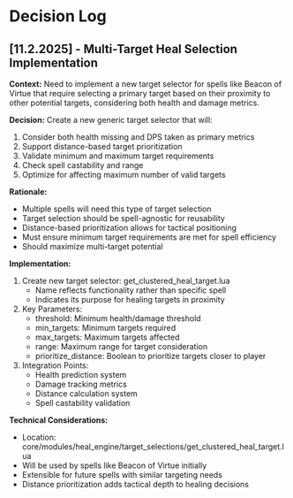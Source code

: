 # Decision Log

## [11.2.2025] - Multi-Target Heal Selection Implementation

**Context:**
Need to implement a new target selector for spells like Beacon of Virtue that require selecting a primary target based on their proximity to other potential targets, considering both health and damage metrics.

**Decision:**
Create a new generic target selector that will:

1. Consider both health missing and DPS taken as primary metrics
2. Support distance-based target prioritization
3. Validate minimum and maximum target requirements
4. Check spell castability and range
5. Optimize for affecting maximum number of valid targets

**Rationale:**

- Multiple spells will need this type of target selection
- Target selection should be spell-agnostic for reusability
- Distance-based prioritization allows for tactical positioning
- Must ensure minimum target requirements are met for spell efficiency
- Should maximize multi-target potential

**Implementation:**

1. Create new target selector: get_clustered_heal_target.lua
   - Name reflects functionality rather than specific spell
   - Indicates its purpose for healing targets in proximity
2. Key Parameters:
   - threshold: Minimum health/damage threshold
   - min_targets: Minimum targets required
   - max_targets: Maximum targets affected
   - range: Maximum range for target consideration
   - prioritize_distance: Boolean to prioritize targets closer to player
3. Integration Points:
   - Health prediction system
   - Damage tracking metrics
   - Distance calculation system
   - Spell castability validation

**Technical Considerations:**

- Location: core/modules/heal_engine/target_selections/get_clustered_heal_target.lua
- Will be used by spells like Beacon of Virtue initially
- Extensible for future spells with similar targeting needs
- Distance prioritization adds tactical depth to healing decisions
